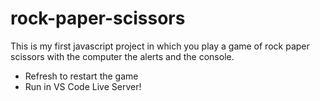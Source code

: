 # rock-paper-scissors

This is my first javascript project in which you play a game of rock paper scissors with the computer the alerts and the console.

- Refresh to restart the game
- Run in VS Code Live Server!
